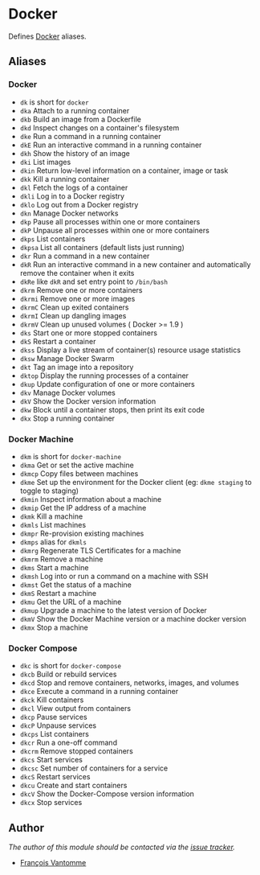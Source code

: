 # Docker

Defines [Docker][1] aliases.

## Aliases

### Docker

  - `dk` is short for `docker`
  - `dka` Attach to a running container
  - `dkb` Build an image from a Dockerfile
  - `dkd` Inspect changes on a container's filesystem
  - `dke` Run a command in a running container
  - `dkE` Run an interactive command in a running container
  - `dkh` Show the history of an image
  - `dki` List images
  - `dkin` Return low-level information on a container, image or task
  - `dkk` Kill a running container
  - `dkl` Fetch the logs of a container
  - `dkli` Log in to a Docker registry
  - `dklo` Log out from a Docker registry
  - `dkn` Manage Docker networks
  - `dkp` Pause all processes within one or more containers<Paste>
  - `dkP` Unpause all processes within one or more containers
  - `dkps` List containers
  - `dkpsa` List all containers (default lists just running)
  - `dkr` Run a command in a new container
  - `dkR` Run an interactive command in a new container and automatically remove
  the container when it exits
  - `dkRe` like `dkR` and set entry point to `/bin/bash`
  - `dkrm` Remove one or more containers
  - `dkrmi` Remove one or more images
  - `dkrmC` Clean up exited containers
  - `dkrmI` Clean up dangling images
  - `dkrmV` Clean up unused volumes ( Docker >= 1.9 )
  - `dks` Start one or more stopped containers
  - `dkS` Restart a container
  - `dkss` Display a live stream of container(s) resource usage statistics
  - `dksw` Manage Docker Swarm
  - `dkt` Tag an image into a repository
  - `dktop` Display the running processes of a container
  - `dkup` Update configuration of one or more containers
  - `dkv` Manage Docker volumes
  - `dkV` Show the Docker version information
  - `dkw` Block until a container stops, then print its exit code<Paste>
  - `dkx` Stop a running container

### Docker Machine

  - `dkm` is short for `docker-machine`
  - `dkma` Get or set the active machine
  - `dkmcp` Copy files between machines
  - `dkme` Set up the environment for the Docker client
        (eg: `dkme staging` to toggle to staging)
  - `dkmin` Inspect information about a machine
  - `dkmip` Get the IP address of a machine
  - `dkmk` Kill a machine
  - `dkmls` List machines
  - `dkmpr` Re-provision existing machines
  - `dkmps` alias for `dkmls`
  - `dkmrg` Regenerate TLS Certificates for a machine
  - `dkmrm` Remove a machine
  - `dkms` Start a machine
  - `dkmsh` Log into or run a command on a machine with SSH
  - `dkmst` Get the status of a machine
  - `dkmS` Restart a machine
  - `dkmu` Get the URL of a machine
  - `dkmup` Upgrade a machine to the latest version of Docker
  - `dkmV` Show the Docker Machine version or a machine docker version
  - `dkmx` Stop a machine

### Docker Compose

  - `dkc` is short for `docker-compose`
  - `dkcb` Build or rebuild services
  - `dkcd` Stop and remove containers, networks, images, and volumes
  - `dkce` Execute a command in a running container
  - `dkck` Kill containers
  - `dkcl` View output from containers
  - `dkcp` Pause services
  - `dkcP` Unpause services
  - `dkcps` List containers
  - `dkcr` Run a one-off command
  - `dkcrm` Remove stopped containers
  - `dkcs` Start services
  - `dkcsc` Set number of containers for a service
  - `dkcS` Restart services
  - `dkcu` Create and start containers
  - `dkcV` Show the Docker-Compose version information
  - `dkcx` Stop services

## Author

*The author of this module should be contacted via the [issue tracker][2].*

  - [François Vantomme](https://github.com/akarzim)

[1]: https://www.docker.com/
[2]: https://github.com/akarzim/prezto/issues
